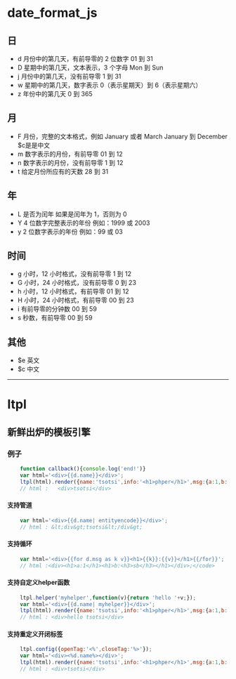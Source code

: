 date_format_js
==============




## 日 

+  d  月份中的第几天，有前导零的 2 位数字 01 到 31  
+  D  星期中的第几天，文本表示，3 个字母 Mon 到 Sun  
+  j  月份中的第几天，没有前导零 1 到 31  
+  w  星期中的第几天，数字表示 0（表示星期天）到 6（表示星期六）
+  z  年份中的第几天 0 到 365  

## 月

+  F  月份，完整的文本格式，例如 January 或者 March January 到 December  $c是是中文
+  m  数字表示的月份，有前导零 01 到 12
+  n  数字表示的月份，没有前导零 1 到 12  
+  t  给定月份所应有的天数 28 到 31  

## 年

+  L  是否为闰年 如果是闰年为 1，否则为 0
+  Y  4 位数字完整表示的年份 例如：1999 或 2003  
+  y  2 位数字表示的年份 例如：99 或 03  

## 时间

+  g  小时，12 小时格式，没有前导零 1 到 12  
+  G  小时，24 小时格式，没有前导零 0 到 23  
+  h  小时，12 小时格式，有前导零 01 到 12  
+  H  小时，24 小时格式，有前导零 00 到 23  
+  i  有前导零的分钟数 00 到 59
+  s  秒数，有前导零 00 到 59

## 其他

+  $e   英文
+  $c   中文

----

ltpl
==============

新鲜出炉的模板引擎
------

### 例子

```javascript
    function callback(){console.log('end!')}
    var html='<div>{{d.name}}</div>';  
    ltpl(html).render({name:'tsotsi',info:'<h1>phper</h1>',msg:{a:1,b:'<h3>sb</h3>'}},callback);   
    // html : 	<div>tsotsi</div>
```

#### 支持管道

```javascript
    var html='<div>{{d.name| entityencode}}</div>';     
    // html : &lt;div&gt;tsotsi&lt;/div&gt;
```

#### 支持循环

```javascript
    var html='<div>{{for d.msg as k v}}<h1>{{k}}:{{v}}</h1>{{/for}}';
    // html :<div><h1>a:1</h1><h1>b:<h3>sb</h3></h1></div>;</code>
```

#### 支持自定义helper函数

```javascript
    ltpl.helper('myhelper',function(v){return 'hello '+v;});
    var html='<div>{{d.name| myhelper}}</div>'; 
    ltpl(html).render({name:'tsotsi',info:'<h1>phper</h1>',msg:{a:1,b:'<h3>sb</h3>'}});
    // html : <div>hello tsotsi</div>
```

#### 支持重定义开闭标签

```javascript
    ltpl.config({openTag:'<%',closeTag:'%>'});
    var html='<div><%d.name%></div>';  
    ltpl(html).render({name:'tsotsi',info:'<h1>phper</h1>',msg:{a:1,b:'<h3>sb</h3>'}});
    // html : <div>tsotsi</div>
```


